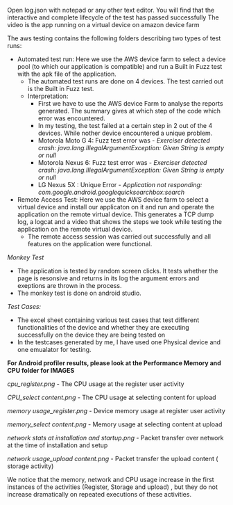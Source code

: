 Open log.json with notepad or any other text editor. You will find that the interactive and complete lifecycle of the test has passed successfully
The video is the app running on a virtual device on amazon device farm

The aws testing contains the following folders describing two types of test runs: 
- Automated test run: Here we use the AWS device farm to select a device pool (to which our application is compatible) and run a Built in Fuzz test with the apk file of the application. 
   - The automated test runs are done on 4 devices. The test carried out is the Built in Fuzz test. 
   - Interpretation: 
     - First we have to use the AWS device Farm to analyse the reports generated. The summary gives at which step of the code which error was encountered.  
     - In my testing, the test failed at a certain step in 2 out of the 4 devices. While nother device encountered a unique problem. 
     - Motorola Moto G 4: Fuzz test error was - *Exerciser detected crash: java.lang.IllegalArgumentException: Given String is empty or null*
     - Motorola Nexus 6: Fuzz test error was - *Exerciser detected crash: java.lang.IllegalArgumentException: Given String is empty or null*
     - LG Nexus 5X : Unique Error - *Application not responding: com.google.android.googlequicksearchbox:search*
- Remote Access Test: Here we use the AWS device farm to select a virtual device and install our applicaton on it and run and operate the application on the remote virtual device. This generates a TCP dump log, a logcat and a video that shows the steps we took while testing the application on the remote virtual device. 
     - The remote access session was carried out successfully and all features on the application were functional. 

*Monkey Test*
- The application is tested by random screen clicks. It tests whether the page is resonsive and returns in its log the argument errors and exeptions are thrown in the process. 
- The monkey test is done on android studio. 

*Test Cases:*
- The excel sheet containing various test cases that test different functionalities of the device and whether they are executing successfully on the device they are being tested on
- In the testcases generated by me, I have used one Physical device and one emualator for testing. 

**For Android profiler results, please look at the Performance Memory and CPU folder for IMAGES**

*cpu_register.png* - The CPU usage at the register user activity 

*CPU_select content.png*  - The CPU usage at selecting content for upload

*memory usage_register.png* - Device memory usage at register user activity

*memory_select content.png* - Memory usage at selecting content at upload

*network stats at installation and startup.png* - Packet transfer over network at the time of installation and setup

*network usage_upload content.png* - Packet transfer the upload content ( storage activity) 

We notice that the memory, network and CPU usage increase in the first instances of the activities (Register, Storage and upload) , but they do not increase dramatically on repeated executions of these activities. 

